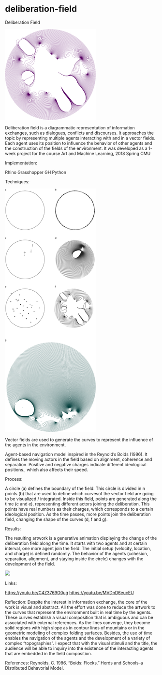 # deliberation-field
Deliberation Field
 
<img src="cover.png" width="300">

Deliberation field is a diagrammatic representation of information exchanges, such as dialogues, conflicts and discourses. It approaches the topic by representing multiple agents interacting with and in a vector fields. Each agent uses its position to influence the behavior of other agents and the construction of the fields of the environment.
It was developed as a 1-week project for the course Art and Machine Learning, 2018 Spring CMU

Implementation: 

Rhino
Grasshopper
GH Python

Techniques:

<img src="description.png" width="300">

Vector fields are used to generate the curves to represent the influence of the agents in the environment. 

Agent-based navigation model inspired in the Reynold’s Boids (1986). It defines the moving actors in the field based on alignment, coherence and separation. Positive and negative charges indicate different ideological positions., which also affects their speed. 

Process:

A circle (a) defines the boundary of the field. This circle is divided in n points (b) that are used to define which curvesof the vector field are going to be visualized / integrated. Inside this field, points are generated along the time (c and e), representing different actors joining the deliberation.  This points have real numbers as their charges, which corresponds to a certain ideological position. As the time passes, more points join the deliberation field, changing the shape of the curves (d, f and g).

Results:

The resulting artwork is a generative animation displaying the change of the deliberation field along the time. It starts with two agents and at certain interval, one more agent join the field. The initial setup (velocity, location, and charge) is defined randomly. The behavior of the agents (cohesion, separation, alignment, and staying inside the circle) changes with the development of the field.   

<img src="deliberation.gif" width="300">

Links:

https://youtu.be/C4Z3769O0ug
https://youtu.be/MVDnD6eucEU

Reflection:
Despite the interest in information exchange, the core of the work is visual and abstract. All the effort was done to reduce the artwork to the curves that represent the environment built in real time by the agents. These curves establish a visual composition that is ambiguous and can be associated with external references. As the lines converge, they become solid regions with high slope as in contour lines of mountains or in the geometric modeling of complex folding surfaces. Besides, the use of time enables the navigation of the agents and the development of a variety of complex “topographies”. I expect that with the visual stimuli and the title, the audience will be able to inquiry into the existence of the interacting agents that are embedded in the field composition.

References:
Reynolds, C. 1986. “Boids: Flocks.” Herds and Schools–a Distributed Behavorial Model.
